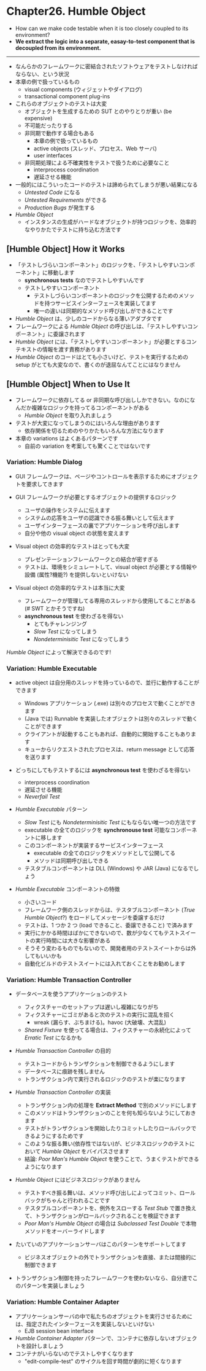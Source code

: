 Chapter26. Humble Object
========================

- How can we make code testable when it is too closely coupled to its environment?
- **We extract the logic into a separate, easay-to-test component that is decoupled from its environment.**

- - -

- なんらかのフレームワークに密結合されたソフトウェアをテストしなければならない、という状況
- 本章の例で扱っているもの
    - visual components (ウィジェットやダイアログ)
    - transactional component plug-ins
- これらのオブジェクトのテストは大変
    - オブジェクトを生成するための SUT とのやりとりが重い (be expensive)
    - 不可能だったりする
    - 非同期で動作する場合もある
        - 本章の例で扱っているもの
        - active objects (スレッド、プロセス、Web サーバ)
        - user interfaces
    - 非同期処理による不確実性をテストで扱うために必要なこと
        - interprocess coordination
        - 遅延させる機能
- 一般的にはこういったコードのテストは諦められてしまうが悪い結果になる
    - *Untested Code* になる
    - *Untested Requirements* ができる
    - *Production Bugs* が発生する
- *Humble Object*
    - インスタンスの生成がハードなオブジェクトが持つロジックを、効率的なやりかたでテストに持ち込む方法です

[Humble Object] How it Works
----------------------------

- 「テストしづらいコンポーネント」のロジックを、「テストしやすいコンポーネント」に移動します
    - **synchronous tests** なのでテストしやすいんです
    - テストしやすいコンポーネント
        - テストしづらいコンポーネントのロジックを公開するためのメソッドを持つサービスインターフェースを実装してます
        - 唯一の違いは同期的なメソッド呼び出しができることです
- *Humble Object* は、少しのコードからなる薄いアダプタです
- フレームワークによる *Humble Object* の呼び出しは、「テストしやすいコンポーネント」に委譲されます
- *Humble Object* には、「テストしやすいコンポーネント」が必要とするコンテキストの情報を渡す責務があります
- *Humble Object* のコードはとても小さいけど、テストを実行するための setup がとても大変なので、書くのが退屈なんてことにはなりません

[Humble Object] When to Use It
------------------------------

- フレームワークに依存してる or 非同期な呼び出ししかできない。なのになんだか複雑なロジックを持ってるコンポーネントがある
    - *Humble Object* を取り入れましょう
- テストが大変になってしまうのにはいろんな理由があります
    - 依存関係を切るためのやりかたもいろんな方法になります
- 本章の variations はよくあるパターンです
    - 自前の variation を考案しても驚くことではないです

### Variation: Humble Dialog

- GUI フレームワークは、ページやコントロールを表示するためにオブジェクトを要求してきます
- GUI フレームワークが必要とするオブジェクトの提供するロジック
    - ユーザの操作をシステムに伝えます
    - システムの応答をユーザの認識できる振る舞いとして伝えます
    - ユーザインターフェースの裏でアプリケーションを呼び出します
    - 自分や他の visual object の状態を変えます

- Visual object の効率的なテストはとっても大変
    - プレゼンテーションフレームワークとの結合が密すぎる
    - テストは、環境をシミュレートして、visual object が必要とする情報や設備 (属性?機能?) を提供しないといけない

- Visual object の効率的なテストは本当に大変
    - フレームワークが管理してる専用のスレッドから使用してることがある (# SWT とかそうですね)
    - **asynchronous test** を使わざるを得ない
        - とてもチャレンジング
        - *Slow Test* になってしまう
        - *Nondeterminisitic Test* になってしまう

*Humble Object* によって解決できるのです!

### Variation: Humble Executable

- active object は自分用のスレッドを持っているので、並行に動作することができます
    - Windows アプリケーション (.exe) は別々のプロセスで動くことができます
    - (Java では) Runnable を実装したオブジェクトは別々のスレッドで動くことができます
    - クライアントが起動することもあれば、自動的に開始することもあります
    - キューからリクエストされたプロセスは、return message として応答を送ります
- どっちにしてもテストするには **asynchronous test** を使わざるを得ない
    - interprocess coordination
    - 遅延させる機能
    - *Neverfail Test*

- *Humble Executable* パターン
    - *Slow Test* にも *Nondeterminisitic Test* にもならない唯一つの方法です
    - executable の全てのロジックを **synchronouse test** 可能なコンポーネントに移します
    - このコンポーネントが実装するサービスインターフェース
        - executable の全てのロジックをメソッドとして公開してる
        - メソッドは同期呼び出しできる
    - テスタブルコンポーネントは DLL (Windows) や JAR (Java) になるでしょう

- *Humble Executable* コンポーネントの特徴
    - 小さいコード
    - フレームワーク側のスレッドからは、テスタブルコンポーネント (*True Humble Object*?) をロードしてメッセージを委譲するだけ
    - テストは、1 つか 2 つ (load できること、委譲できること) で済みます
    - 実行にかかる時間はばかにできないので、数が少なくてもテストスイートの実行時間には大きな影響がある
    - そうそう変わるものでもないので、開発者用のテストスイートからは外してもいいかも
    - 自動化ビルドのテストスイートには入れておくことをお勧めします

### Variation: Humble Transaction Controller

- データベースを使うアプリケーションのテスト
    - フィクスチャーのセットアップは遅いし複雑になりがち
    - フィクスチャーにゴミがあると次のテストの実行に混乱を招く
        - wreak (漏らす、ぶちまける)。havoc (大破壊、大混乱)
    - *Shared Fixture* を使ってる場合は、フィクスチャーの永続化によって *Erratic Test* になるかも

- *Humble Transaction Controller* の目的
    - テストコードからトランザクションを制御できるようにします
    - データベースに痕跡を残しません
    - トランザクション内で実行されるロジックのテストが楽になります

- *Humble Transaction Controller* の実装
    - トランザクション内の処理を **Extract Method** で別のメソッドにします
    - このメソッドはトランザクションのことを何も知らないようにしておきます
    - テストがトランザクションを開始したりコミットしたりロールバックできるようにするためです
    - このような振る舞い(依存性ではない)が、ビジネスロジックのテストにおいて *Humble Object* をバイパスさせます
    - 結論: *Poor Man's Humble Object* を使うことで、うまくテストができるようになります


- *Humble Object* にはビジネスロジックがありません
    - テストすべき振る舞いは、メソッド呼び出しによってコミット、ロールバックがちゃんと行われることです
    - テスタブルコンポーネントを、例外をスローする *Test Stub* で置き換えて、トランザクションがロールバックされることを検証できます
    - *Poor Man's Humble Object* の場合は *Subclassed Test Double* で本物メソッドをオーバーライドします

- たいていのアプリケーションサーバはこのパターンをサポートしてます
    - ビジネスオブジェクトの外でトランザクションを直接、または間接的に制御できます
- トランザクション制御を持ったフレームワークを使わないなら、自分達でこのパターンを実装しましょう

### Variation: Humble Container Adapter

- アプリケーションサーバの中で私たちのオブジェクトを実行させるためには、指定されたインターフェースを実装しないといけない
    - EJB session bean interface
- *Humble Container Adapter* パターンで、コンテナに依存しないオブジェクトを設計しましょう
- コンテナがいらないのでテストしやすくなります
    - "edit-compile-test" のサイクルを回す時間が劇的に短くなります

